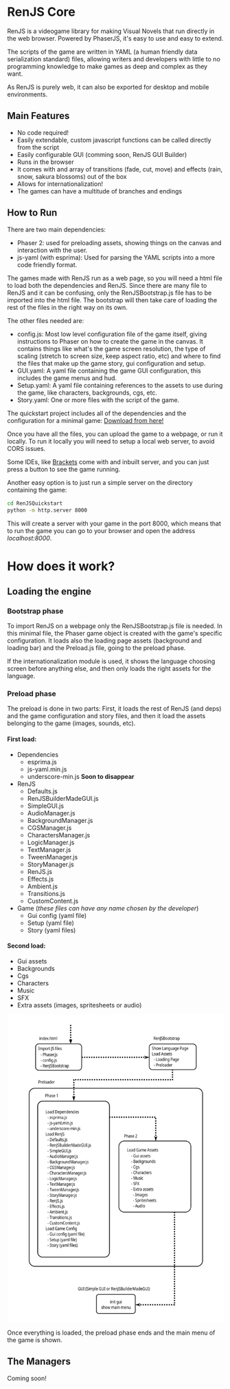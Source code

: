 # RenJS Core

RenJS is a videogame library for making Visual Novels that run directly in the web browser. Powered by PhaserJS, it's easy to use and easy to extend.

The scripts of the game are written in YAML (a human friendly data serialization standard) files, allowing writers and developers with little to no programming knowledge to make games as deep and complex as they want.

As RenJS is purely web, it can also be exported for desktop and mobile environments.

## Main Features

- No code required!
- Easily extendable, custom javascript functions can be called directly from the script
- Easily configurable GUI (comming soon, RenJS GUI Builder)
- Runs in the browser
- It comes with and array of transitions (fade, cut, move) and effects (rain, snow, sakura blossoms) out of the box
- Allows for internationalization!
- The games can have a multitude of branches and endings

## How to Run

There are two main dependencies:

- Phaser 2: used for preloading assets, showing things on the canvas and interaction with the user. 
- js-yaml (with esprima): Used for parsing the YAML scripts into a more code friendly format.

The games made with RenJS run as a web page, so you will need a html file to load both the dependencies and RenJS. Since there are many file to RenJS and it can be confusing, only the RenJSBootstrap.js file has to be imported into the html file. The bootstrap will then take care of loading the rest of the files in the right way on its own.

The other files needed are:

- config.js: Most low level configuration file of the game itself, giving instructions to Phaser on how to create the game in the canvas. It contains things like what's the game screen resolution, the type of scaling (stretch to screen size, keep aspect ratio, etc) and where to find the files that make up the game story, gui configuration and setup.
- GUI.yaml: A yaml file containing the game GUI configuration, this includes the game menus and hud.
- Setup.yaml: A yaml file containing references to the assets to use during the game, like characters, backgrounds, cgs, etc.
- Story.yaml: One or more files with the script of the game. 

The quickstart project includes all of the dependencies and the configuration for a minimal game: 
[Download from here!](https://gitlab.com/lunafromthemoon/RenJSQuickstart)

Once you have all the files, you can upload the game to a webpage, or run it locally. To run it locally you will need to setup a local web server, to avoid CORS issues.

Some IDEs, like [Brackets](http://brackets.io/) come with and inbuilt server, and you can just press a button to see the game running. 

Another easy option is to just run a simple server on the directory containing the game:

```bash
cd RenJSQuickstart
python -m http.server 8000
```

This will create a server with your game in the port 8000, which means that to run the game you can go to your browser and open the address *localhost:8000*.

# How does it work?

## Loading the engine

### Bootstrap phase

To import RenJS on a webpage only the RenJSBootstrap.js file is needed. In this minimal file, the Phaser game object is created with the game's specific configuration. It loads also the loading page assets (background and loading bar) and the Preload.js file, going to the preload phase.

If the internationalization module is used, it shows the language choosing screen before anything else, and then only loads the right assets for the language.

### Preload phase

The preload is done in two parts: First, it loads the rest of RenJS (and deps) and the game configuration and story files, and then it load the assets belonging to the game (images, sounds, etc).

#### First load:

- Dependencies
  - esprima.js
  - js-yaml.min.js
  - underscore-min.js **Soon to disappear**
- RenJS
  - Defaults.js
  - RenJSBuilderMadeGUI.js
  - SimpleGUI.js
  - AudioManager.js
  - BackgroundManager.js
  - CGSManager.js
  - CharactersManager.js
  - LogicManager.js
  - TextManager.js
  - TweenManager.js
  - StoryManager.js
  - RenJS.js
  - Effects.js
  - Ambient.js
  - Transitions.js
  - CustomContent.js
- Game (*these files can have any name chosen by the developer*)
  - Gui config (yaml file)
  - Setup (yaml file)
  - Story (yaml files)

#### Second load:
- Gui assets
- Backgrounds
- Cgs
- Characters
- Music
- SFX
- Extra assets (images, spritesheets or audio)

![Bootstrap Process](imgs/renjsbootstrap.svg)

Once everything is loaded, the preload phase ends and the main menu of the game is shown.

## The Managers

Coming soon!